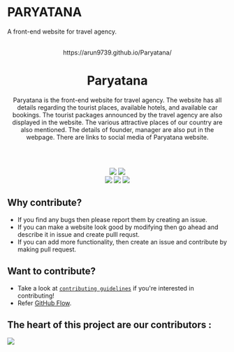 # PARYATANA
A front-end website for travel agency.
<br><br>

<p align="center"> https://arun9739.github.io/Paryatana/ </p>
<h1 align="center"> Paryatana </h1>

<p align="center">
Paryatana is the front-end website for travel agency. The website has all details regarding the tourist places, available hotels, and available car bookings. The tourist packages announced by the travel agency are also displayed in the website. The various attractive places of our country are also mentioned. The details of founder, manager are also put in the webpage. There are links to social media of Paryatana website. 
</p>

<br> <br>

<p align="center">

<img src="https://forthebadge.com/images/badges/built-by-developers.svg"/>
<img src="https://forthebadge.com/images/badges/uses-brains.svg"/>
<br>
<img src="https://forthebadge.com/images/badges/made-with-javascript.svg"/>
<img src="https://forthebadge.com/images/badges/powered-by-responsibility.svg"/>
<img src="https://forthebadge.com/images/badges/built-with-love.svg"/>

<p>

## Why contribute?
- If you find any bugs then please report them by creating an issue. 
- If you can make a website look good by modifying then go ahead and describe it in issue and create pulll requst. 
- If you can add more functionality, then create an issue and contribute by making pull request.
 
## Want to contribute?
- Take a look at [`contributing guidelines`](Contributing.md) if you're interested in contributing!
- Refer [GitHub Flow](https://guides.github.com/introduction/flow).

## The heart of this project are our contributors : 

<a href="https://github.com/Arun9739/Paryatana/graphs/contributors">
  <img src="https://contrib.rocks/image?repo=Arun9739/Paryatana"/>
</a>
